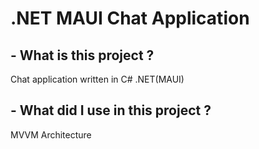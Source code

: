 # .NET MAUI Chat Application

## - What is this project ?

Chat application written in C# .NET(MAUI)

## - What did I use in this project ?

MVVM Architecture
